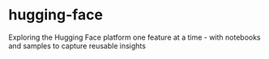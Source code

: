 # hugging-face
Exploring the Hugging Face platform one feature at a time - with notebooks and samples to capture reusable insights
